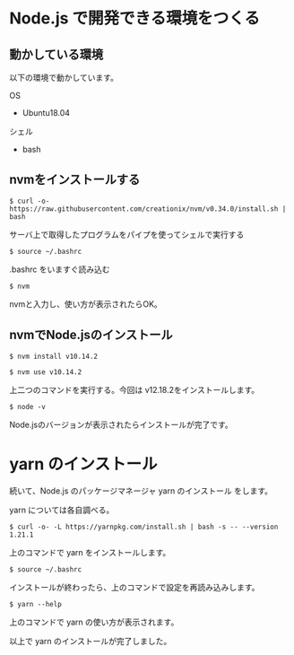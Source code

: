 # Node.js で開発できる環境をつくる

## 動かしている環境

以下の環境で動かしています。

OS

- Ubuntu18.04

シェル

- bash

## nvmをインストールする

```
$ curl -o- https://raw.githubusercontent.com/creationix/nvm/v0.34.0/install.sh | bash
```

サーバ上で取得したプログラムをパイプを使ってシェルで実行する

```
$ source ~/.bashrc
```

.bashrc をいますぐ読み込む

```
$ nvm 
```

nvmと入力し、使い方が表示されたらOK。

## nvmでNode.jsのインストール

```
$ nvm install v10.14.2
```

```
$ nvm use v10.14.2
```

上二つのコマンドを実行する。今回は v12.18.2をインストールします。

```
$ node -v
```

Node.jsのバージョンが表示されたらインストールが完了です。

# yarn のインストール

続いて、Node.js のパッケージマネージャ yarn のインストール をします。

yarn については各自調べる。

```
$ curl -o- -L https://yarnpkg.com/install.sh | bash -s -- --version 1.21.1
```

上のコマンドで yarn をインストールします。

```
$ source ~/.bashrc
```

インストールが終わったら、上のコマンドで設定を再読み込みします。

```
$ yarn --help
```

上のコマンドで yarn の使い方が表示されます。

以上で yarn のインストールが完了しました。